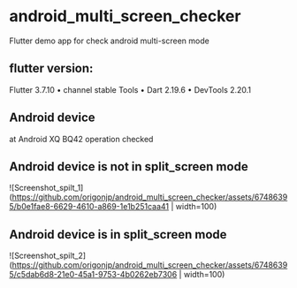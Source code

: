 # android_multi_screen_checker
Flutter demo app for check android multi-screen mode

## flutter version:
Flutter 3.7.10 • channel stable
Tools • Dart 2.19.6 • DevTools 2.20.1

## Android device 
at Android XQ BQ42 operation checked 

## Android device is not in split_screen mode
![Screenshot_spilt_1](https://github.com/origonjp/android_multi_screen_checker/assets/67486395/b0e1fae8-6629-4610-a869-1e1b251caa41 | width=100)

## Android device is in split_screen mode
![Screenshot_spilt_2](https://github.com/origonjp/android_multi_screen_checker/assets/67486395/c5dab6d8-21e0-45a1-9753-4b0262eb7306 | width=100)
